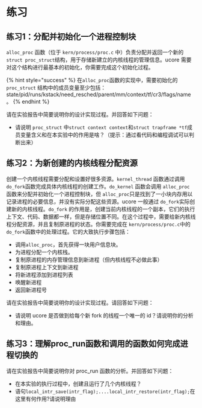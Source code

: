 # 练习

## 练习1：分配并初始化一个进程控制块

`alloc_proc` 函数（位于 `kern/process/proc.c` 中）负责分配并返回一个新的`struct proc_struct`结构，用于存储新建立的内核线程的管理信息。ucore 需要对这个结构进行最基本的初始化，你需要完成这个初始化过程。

{% hint style="success" %}
在`alloc_proc`函数的实现中，需要初始化的 `proc_struct` 结构中的成员变量至少包括：state/pid/runs/kstack/need\_resched/parent/mm/context/tf/cr3/flags/name。
{% endhint %}

请在实验报告中简要说明你的设计实现过程。并回答如下问题：

* 请说明 `proc_struct` 中`struct context context`和`struct trapframe *tf`成员变量含义和在本实验中的作用是啥？（提示：通过看代码和编程调试可以判断出来）

## 练习2：为新创建的内核线程分配资源

创建一个内核线程需要分配和设置好很多资源。`kernel_thread` 函数通过调用`do_fork`函数完成具体内核线程的创建工作。`do_kernel` 函数会调用 `alloc_proc` 函数来分配并初始化一个进程控制块，但 `alloc_proc`只是找到了一小块内存用以记录进程的必要信息，并没有实际分配这些资源。ucore 一般通过 `do_fork`实际创建新的内核线程。`do_fork` 的作用是，创建当前内核线程的一个副本，它们的执行上下文、代码、数据都一样，但是存储位置不同。在这个过程中，需要给新内核线程分配资源，并且复制原进程的状态。你需要完成在 `kern/process/proc.c`中的 `do_fork`函数中的处理过程。它的大致执行步骤包括：

* 调用`alloc_proc`，首先获得一块用户信息块。
* 为进程分配一个内核栈。
* 复制原进程的内存管理信息到新进程（但内核线程不必做此事）
* 复制原进程上下文到新进程
* 将新进程添加到进程列表
* 唤醒新进程
* 返回新进程号

请在实验报告中简要说明你的设计实现过程。请回答如下问题：

* 请说明 ucore 是否做到给每个新 fork 的线程一个唯一的 id？请说明你的分析和理由。

## 练习3：理解proc\_run函数和调用的函数如何完成进程切换的

请在实验报告中简要说明你对 proc\_run 函数的分析。并回答如下问题：

* 在本实验的执行过程中，创建且运行了几个内核线程？
* 语句`local_intr_save(intr_flag);....local_intr_restore(intr_flag);`在这里有何作用?请说明理由

